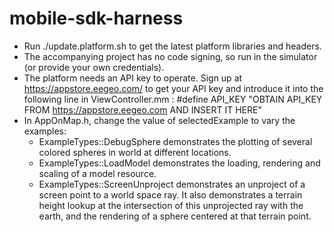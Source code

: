 mobile-sdk-harness
==================

* Run ./update.platform.sh to get the latest platform libraries and headers.
* The accompanying project has no code signing, so run in the simulator (or provide your own credentials).
* The platform needs an API key to operate. Sign up at https://appstore.eegeo.com/ to get your API key and introduce it into the following line in ViewController.mm : 
	#define API_KEY "OBTAIN API_KEY FROM https://appstore.eegeo.com AND INSERT IT HERE"
* In AppOnMap.h, change the value of selectedExample to vary the examples:
	* ExampleTypes::DebugSphere demonstrates the plotting of several colored spheres in world at different locations.
	* ExampleTypes::LoadModel demonstrates the loading, rendering and scaling of a model resource.
	* ExampleTypes::ScreenUnproject demonstrates an unproject of a screen point to a world space ray. It also demonstrates a terrain height lookup at the intersection of this unprojected ray with the earth, and the rendering of a sphere centered at that terrain point.